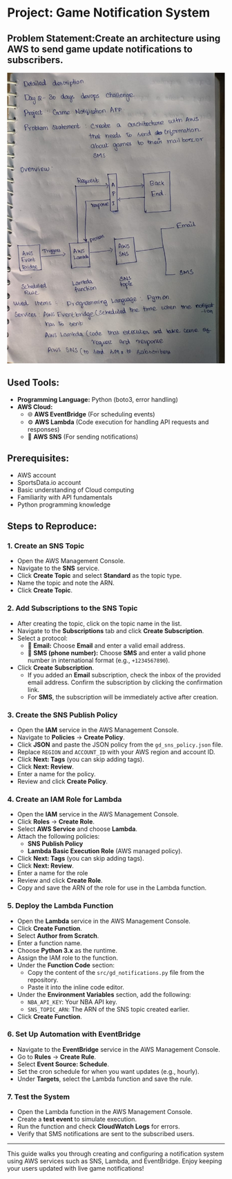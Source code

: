 # Project: Game Notification System

## Problem Statement:Create an architecture using AWS to send game update notifications to subscribers.

![Image](Overview.jpeg)

## Used Tools:

- **Programming Language:** Python (boto3, error handling)
- **AWS Cloud:**
  - 🌐 **AWS EventBridge** (For scheduling events)
  - ⚙️ **AWS Lambda** (Code execution for handling API requests and responses)
  - 📲 **AWS SNS** (For sending notifications)

## Prerequisites:

- AWS account
- SportsData.io account
- Basic understanding of Cloud computing
- Familiarity with API fundamentals
- Python programming knowledge

## Steps to Reproduce:

### 1. Create an SNS Topic

- Open the AWS Management Console.
- Navigate to the **SNS** service.
- Click **Create Topic** and select **Standard** as the topic type.
- Name the topic and note the ARN.
- Click **Create Topic**.

### 2. Add Subscriptions to the SNS Topic

- After creating the topic, click on the topic name in the list.
- Navigate to the **Subscriptions** tab and click **Create Subscription**.
- Select a protocol:
  - 📧 **Email:** Choose **Email** and enter a valid email address.
  - 📱 **SMS (phone number):** Choose **SMS** and enter a valid phone number in international format (e.g., `+1234567890`).
- Click **Create Subscription**.
  - If you added an **Email** subscription, check the inbox of the provided email address. Confirm the subscription by clicking the confirmation link.
  - For **SMS**, the subscription will be immediately active after creation.

### 3. Create the SNS Publish Policy

- Open the **IAM** service in the AWS Management Console.
- Navigate to **Policies** → **Create Policy**.
- Click **JSON** and paste the JSON policy from the `gd_sns_policy.json` file.
- Replace `REGION` and `ACCOUNT_ID` with your AWS region and account ID.
- Click **Next: Tags** (you can skip adding tags).
- Click **Next: Review**.
- Enter a name for the policy.
- Review and click **Create Policy**.

### 4. Create an IAM Role for Lambda

- Open the **IAM** service in the AWS Management Console.
- Click **Roles** → **Create Role**.
- Select **AWS Service** and choose **Lambda**.
- Attach the following policies:
  - **SNS Publish Policy** 
  - **Lambda Basic Execution Role** (AWS managed policy).
- Click **Next: Tags** (you can skip adding tags).
- Click **Next: Review**.
- Enter a name for the role 
- Review and click **Create Role**.
- Copy and save the ARN of the role for use in the Lambda function.

### 5. Deploy the Lambda Function

- Open the **Lambda** service in the AWS Management Console.
- Click **Create Function**.
- Select **Author from Scratch**.
- Enter a function name.
- Choose **Python 3.x** as the runtime.
- Assign the IAM role  to the function.
- Under the **Function Code** section:
  - Copy the content of the `src/gd_notifications.py` file from the repository.
  - Paste it into the inline code editor.
- Under the **Environment Variables** section, add the following:
  - `NBA_API_KEY`: Your NBA API key.
  - `SNS_TOPIC_ARN`: The ARN of the SNS topic created earlier.
- Click **Create Function**.

### 6. Set Up Automation with EventBridge

- Navigate to the **EventBridge** service in the AWS Management Console.
- Go to **Rules** → **Create Rule**.
- Select **Event Source: Schedule**.
- Set the cron schedule for when you want updates (e.g., hourly).
- Under **Targets**, select the Lambda function and save the rule.

### 7. Test the System

- Open the Lambda function in the AWS Management Console.
- Create a **test event** to simulate execution.
- Run the function and check **CloudWatch Logs** for errors.
- Verify that SMS notifications are sent to the subscribed users.

---

This guide walks you through creating and configuring a notification system using AWS services such as SNS, Lambda, and EventBridge. Enjoy keeping your users updated with live game notifications!
